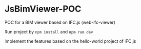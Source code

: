 # JsBimViewer-POC
POC for a BIM viewer based on IFC.js (web-ifc-viewer)

Run project by `npm install` and `npm run dev`

Implement the features based on the hello-world project of IFC.js
